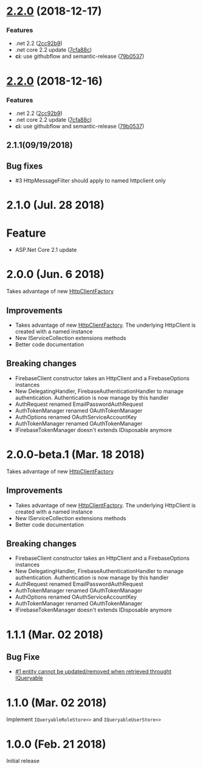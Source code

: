 # [2.2.0](https://github.com/aguacongas/Identity.Firebase/compare/2.1.1...2.2.0) (2018-12-17)


### Features

* .net 2.2 ([2cc92b9](https://github.com/aguacongas/Identity.Firebase/commit/2cc92b9))
* .net core 2.2 update ([7cfa88c](https://github.com/aguacongas/Identity.Firebase/commit/7cfa88c))
* **ci:** use githubflow and semantic-release ([79b0537](https://github.com/aguacongas/Identity.Firebase/commit/79b0537))

# [2.2.0](https://github.com/aguacongas/Identity.Firebase/compare/2.1.1...2.2.0) (2018-12-16)


### Features

* .net 2.2 ([2cc92b9](https://github.com/aguacongas/Identity.Firebase/commit/2cc92b9))
* .net core 2.2 update ([7cfa88c](https://github.com/aguacongas/Identity.Firebase/commit/7cfa88c))
* **ci:** use githubflow and semantic-release ([79b0537](https://github.com/aguacongas/Identity.Firebase/commit/79b0537))

## 2.1.1(09/19/2018)

## Bug fixes

* #3 HttpMessageFilter should apply to named httpclient only

# 2.1.0 (Jul. 28 2018)

# Feature

* ASP.Net Core 2.1 update

# 2.0.0 (Jun. 6 2018)

Takes advantage of new [HttpClientFactory](https://github.com/aspnet/HttpClientFactory)

## Improvements

* Takes advantage of new [HttpClientFactory](https://github.com/aspnet/HttpClientFactory). The underlying HttpClient is created with a named instance
* New IServiceCollection extensions methods
* Better code documentation

## Breaking changes

* FirebaseClient constructor takes an HttpClient and a FirebaseOptions instances
* New DelegatingHandler, FirebaseAuthenticationHandler to manage authentication. Authentication is now manage by this handler
* AuthRequest renamed EmailPasswordAuthRequest
* AuthTokenManager renamed OAuthTokenManager
* AuthOptions renamed OAuthServiceAccountKey
* AuthTokenManager renamed OAuthTokenManager
* IFirebaseTokenManager doesn't extends IDisposable anymore

# 2.0.0-beta.1 (Mar. 18 2018)

Takes advantage of new [HttpClientFactory](https://github.com/aspnet/HttpClientFactory)

## Improvements

* Takes advantage of new [HttpClientFactory](https://github.com/aspnet/HttpClientFactory). The underlying HttpClient is created with a named instance
* New IServiceCollection extensions methods
* Better code documentation

## Breaking changes

* FirebaseClient constructor takes an HttpClient and a FirebaseOptions instances
* New DelegatingHandler, FirebaseAuthenticationHandler to manage authentication. Authentication is now manage by this handler
* AuthRequest renamed EmailPasswordAuthRequest
* AuthTokenManager renamed OAuthTokenManager
* AuthOptions renamed OAuthServiceAccountKey
* AuthTokenManager renamed OAuthTokenManager
* IFirebaseTokenManager doesn't extends IDisposable anymore

# 1.1.1 (Mar. 02 2018)

## Bug Fixe  

* [#1 entity cannot be updated/removed when retrieved throught IQueryable](https://github.com/aguacongas/Identity.Firebase/issues/1)

# 1.1.0 (Mar. 02 2018)

Implement `IQueryableRoleStore<>` and `IQueryableUserStore<>`  

# 1.0.0 (Feb. 21 2018)

Initial release
